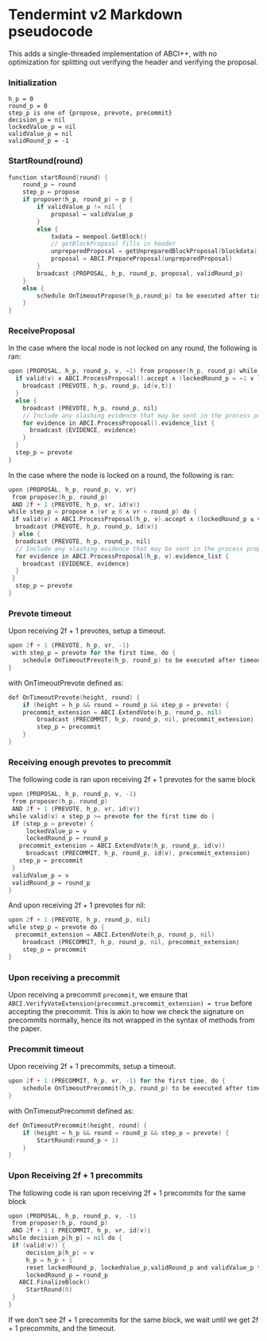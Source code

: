 # Tendermint v2 Markdown pseudocode

This adds a single-threaded implementation of ABCI++,
with no optimization for splitting out verifying the header and verifying the proposal.

### Initialization

```
h_p = 0
round_p = 0
step_p is one of {propose, prevote, precommit}
decision_p = nil
lockedValue_p = nil
validValue_p = nil
validRound_p = -1
```

### StartRound(round)

```go
function startRound(round) {
    round_p ← round
    step_p ← propose
    if proposer(h_p, round_p) = p {
        if validValue_p != nil {
            proposal ← validValue_p
        }
        else {
            txdata ← mempool.GetBlock()
            // getBlockProposal fills in header
            unpreparedProposal = getUnpreparedBlockProposal(blockdata)
            proposal = ABCI.PrepareProposal(unpreparedProposal)
        }
        broadcast ⟨PROPOSAL, h_p, round_p, proposal, validRound_p⟩
    }
    else {
        schedule OnTimeoutPropose(h_p,round_p) to be executed after timeoutPropose(round_p)
    }
}
```

### ReceiveProposal

In the case where the local node is not locked on any round, the following is ran:

```go
upon ⟨PROPOSAL, h_p, round_p, v, −1) from proposer(h_p, round_p) while step_p = propose do {
  if valid(v) ∧ ABCI.ProcessProposal().accept ∧ (lockedRound_p = −1 ∨ lockedValue_p = v) {
    broadcast ⟨PREVOTE, h_p, round_p, id(v,t)⟩ 
  }
  else {
    broadcast ⟨PREVOTE, h_p, round_p, nil⟩ 
    // Include any slashing evidence that may be sent in the process proposal response
    for evidence in ABCI.ProcessProposal().evidence_list {
      broadcast ⟨EVIDENCE, evidence⟩ 
    }
  }
  step_p ← prevote
}
```

In the case where the node is locked on a round, the following is ran:

```go
upon ⟨PROPOSAL, h_p, round_p, v, vr⟩
 from proposer(h_p, round_p)
 AND 2f + 1 ⟨PREVOTE, h_p, vr, id(v)⟩ 
while step_p = propose ∧ (vr ≥ 0 ∧ vr < round_p) do {
 if valid(v) ∧ ABCI.ProcessProposal(h_p, v).accept ∧ (lockedRound_p ≤ vr ∨ lockedValue_p = v) {
  broadcast ⟨PREVOTE, h_p, round_p, id(v)⟩
 } else {
  broadcast ⟨PREVOTE, h_p, round_p, nil⟩
  // Include any slashing evidence that may be sent in the process proposal response
  for evidence in ABCI.ProcessProposal(h_p, v).evidence_list {
    broadcast ⟨EVIDENCE, evidence⟩ 
  }
 }
  step_p ← prevote
}
```

### Prevote timeout

Upon receiving 2f + 1 prevotes, setup a timeout.

```go
upon 2f + 1 ⟨PREVOTE, h_p, vr, -1⟩ 
 with step_p = prevote for the first time, do {
	schedule OnTimeoutPrevote(h_p, round_p) to be executed after timeoutPrevote(round_p)
}
```

with OnTimeoutPrevote defined as:

```go
def OnTimeoutPrevote(height, round) {
	if (height = h_p && round = round_p && step_p = prevote) {
    precommit_extension = ABCI.ExtendVote(h_p, round_p, nil)
		broadcast ⟨PRECOMMIT, h_p, round_p, nil, precommit_extension⟩
		step_p ← precommit
	}
}
```

### Receiving enough prevotes to precommit

The following code is ran upon receiving 2f + 1 prevotes for the same block

```go
upon ⟨PROPOSAL, h_p, round_p, v, -1⟩
 from proposer(h_p, round_p)
 AND 2f + 1 ⟨PREVOTE, h_p, vr, id(v)⟩ 
while valid(v) ∧ step_p >= prevote for the first time do {
 if (step_p = prevote) {
	 lockedValue_p ← v
	 lockedRound_p ← round_p
   precommit_extension = ABCI.ExtendVote(h_p, round_p, id(v))
	 broadcast ⟨PRECOMMIT, h_p, round_p, id(v), precommit_extension⟩
   step_p ← precommit
 }
 validValue_p ← v
 validRound_p ← round_p
}
```

And upon receiving 2f + 1 prevotes for nil:

```go
upon 2f + 1 ⟨PREVOTE, h_p, round_p, nil⟩ 
while step_p = prevote do {
  precommit_extension = ABCI.ExtendVote(h_p, round_p, nil)
	broadcast ⟨PRECOMMIT, h_p, round_p, nil, precommit_extension⟩
	step_p ← precommit
}
```

### Upon receiving a precommit

Upon receiving a precommit `precommit`, we ensure that `ABCI.VerifyVoteExtension(precommit.precommit_extension) = true`
before accepting the precommit. This is akin to how we check the signature on precommits normally, hence its not wrapped
in the syntax of methods from the paper.

### Precommit timeout

Upon receiving 2f + 1 precommits, setup a timeout.

```go
upon 2f + 1 ⟨PRECOMMIT, h_p, vr, -1⟩ for the first time, do {
	schedule OnTimeoutPrecommit(h_p, round_p) to be executed after timeoutPrecommit(round_p)
}
```

with OnTimeoutPrecommit defined as:

```go
def OnTimeoutPrecommit(height, round) {
	if (height = h_p && round = round_p && step_p = prevote) {
		StartRound(round_p + 1)
	}
}
```

### Upon Receiving 2f + 1 precommits

The following code is ran upon receiving 2f + 1 precommits for the same block

```go
upon ⟨PROPOSAL, h_p, round_p, v, -1⟩
 from proposer(h_p, round_p)
 AND 2f + 1 ⟨ PRECOMMIT, h_p, vr, id(v)⟩ 
while decision_p[h_p] = nil do {
 if (valid(v)) {
	 decision_p[h_p] = v
	 h_p = h_p + 1
	 reset lockedRound_p, lockedValue_p,validRound_p and validValue_p to initial values
	 lockedRound_p ← round_p
   ABCI.FinalizeBlock()
	 StartRound(0)
 }
}
```

If we don't see 2f + 1 precommits for the same block, we wait until we get 2f + 1 precommits, and the timeout.